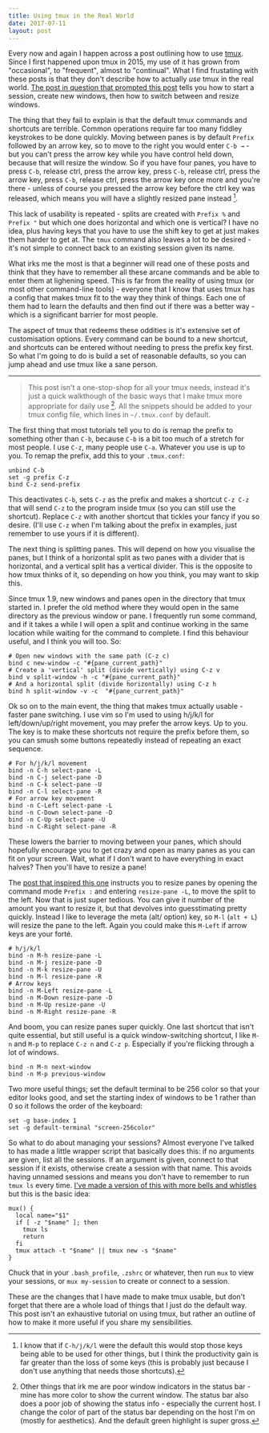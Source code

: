 ```yaml
---
title: Using tmux in the Real World
date: 2017-07-11
layout: post
---
```


Every now and again I happen across a post outlining how to use [tmux](https://tmux.github.io). Since I first happened upon tmux in 2015, my use of it has grown from "occasional", to "frequent", almost to "continual". What I find frustating with these posts is that they don't describe how to actually _use_ tmux in the real world. [The post in question that prompted this post](https://hackernoon.com/a-gentle-introduction-to-tmux-8d784c404340) tells you how to start a session, create new windows, then how to switch between and resize windows.

The thing that they fail to explain is that the default tmux commands and shortcuts are terrible. Common operations require far too many fiddley keystrokes to be done quickly. Moving between panes is by default `Prefix` followed by an arrow key, so to move to the right you would enter `C-b →` - but you can't press the arrow key while you have control held down, because that will resize the window. So if you have four panes, you have to press `C-b`, release ctrl, press the arrow key, press `C-b`, release ctrl, press the arrow key, press `C-b`, release ctrl, press the arrow key once more and you're there - unless of course you pressed the arrow key before the ctrl key was released, which means you will have a slightly resized pane instead [^keybindings-note].

[^keybindings-note]: I know that if `C-h/j/k/l` were the default this would stop those keys being able to be used for other things, but I think the productivity gain is far greater than the loss of some keys (this is probably just because I don't use anything that needs those shortcuts).

This lack of usability is repeated - splits are created with `Prefix %` and `Prefix "` but which one does horizontal and which one is vertical? I have no idea, plus having keys that you have to use the shift key to get at just makes them harder to get at. The `tmux` command also leaves a lot to be desired - it's not simple to connect back to an existing session given its name.

What irks me the most is that a beginner will read one of these posts and think that they have to remember all these arcane commands and be able to enter them at lighening speed. This is far from the reality of using tmux (or most other command-line tools) - everyone that I know that uses tmux has a config that makes tmux fit to the way they think of things. Each one of them had to learn the defaults and then find out if there was a better way - which is a significant barrier for most people.

The aspect of tmux that redeems these oddities is it's extensive set of customisation options. Every command can be bound to a new shortcut, and shortcuts can be entered without needing to press the prefix key first. So what I'm going to do is build a set of reasonable defaults, so you can jump ahead and use tmux like a sane person.

---

> This post isn't a one-stop-shop for all your tmux needs, instead it's just a quick walkthough of the basic ways that I make tmux more appropriate for daily use [^other-notes]. All the snippets should be added to your tmux config file, which lines in `~/.tmux.conf` by default.  

[^other-notes]: Other things that irk me are poor window indicators in the status bar - mine has more color to show the current window. The status bar also does a poor job of showing the status info - especially the current host. I change the color of part of the status bar depending on the host I'm on (mostly for aesthetics). And the default green highlight is super gross.

The first thing that most tutorials tell you to do is remap the prefix to something other than `C-b`, because `C-b` is a bit too much of a stretch for most people. I use `C-z`, many people use `C-a`. Whatever you use is up to you. To remap the prefix, add this to your `.tmux.conf`:

```
unbind C-b
set -g prefix C-z
bind C-z send-prefix
```

This deactivates `C-b`, sets `C-z` as the prefix and makes a shortcut `C-z C-z` that will send `C-z` to the program inside tmux (so you can still use the shortcut). Replace `C-z` with another shortcut that tickles your fancy if you so desire. (I'll use `C-z` when I'm talking about the prefix in examples, just remember to use yours if it is different).

The next thing is splitting panes. This will depend on how you visualise the panes, but I think of a horizontal split as two panes with a divider that is horizontal, and a vertical split has a vertical divider. This is the opposite to how tmux thinks of it, so depending on how you think, you may want to skip this.

Since tmux 1.9, new windows and panes open in the directory that tmux started in. I prefer the old method where they would open in the same directory as the previous window or pane. I frequently run some command, and if it takes a while I will open a split and continue working in the same location while waiting for the command to complete. I find this behaviour useful, and I think you will too. So:

```
# Open new windows with the same path (C-z c)
bind c new-window -c "#{pane_current_path}"
# Create a 'vertical' split (divide vertically) using C-z v
bind v split-window -h -c "#{pane_current_path}"
# And a horizontal split (divide horizontally) using C-z h
bind h split-window -v -c  "#{pane_current_path}"
```

Ok so on to the main event, the thing that makes tmux actually usable - faster pane switching. I use vim so I'm used to using h/j/k/l for left/down/up/right movement, you may prefer the arrow keys. Up to you. The key is to make these shortcuts not require the prefix before them, so you can smush some buttons repeatedly instead of repeating an exact sequence.

```
# For h/j/k/l movement
bind -n C-h select-pane -L
bind -n C-j select-pane -D
bind -n C-k select-pane -U
bind -n C-l select-pane -R
# For arrow key movement
bind -n C-Left select-pane -L
bind -n C-Down select-pane -D
bind -n C-Up select-pane -U
bind -n C-Right select-pane -R
```

These lowers the barrier to moving between your panes, which should hopefully encourage you to get crazy and open as many panes as you can fit on your screen. Wait, what if I don't want to have everything in exact halves? Then you'll have to resize a pane!

The [post that inspired this one](https://hackernoon.com/a-gentle-introduction-to-tmux-8d784c404340) instructs you to resize panes by opening the command mode `Prefix :` and entering `resize-pane -L`, to move the split to the left. Now that is just super tedious. You can give it number of the amount you want to resize it, but that devolves into guesstimating pretty quickly. Instead I like to leverage the meta (alt/ option) key, so `M-l` (`alt + L`) will resize the pane to the left. Again you could make this `M-Left` if arrow keys are your forté.

```
# h/j/k/l
bind -n M-h resize-pane -L
bind -n M-j resize-pane -D
bind -n M-k resize-pane -U
bind -n M-l resize-pane -R
# Arrow keys
bind -n M-Left resize-pane -L
bind -n M-Down resize-pane -D
bind -n M-Up resize-pane -U
bind -n M-Right resize-pane -R
```

And boom, you can resize panes super quickly. One last shortcut that isn't quite essential, but still useful is a quick window-switching shortcut, I like `M-n` and `M-p` to replace `C-z n` and `C-z p`. Especially if you're flicking through a lot of windows.

```
bind -n M-n next-window
bind -n M-p previous-window
```

Two more useful things; set the default terminal to be 256 color so that your editor looks good, and set the starting index of windows to be 1 rather than 0 so it follows the order of the keyboard:

```
set -g base-index 1
set -g default-terminal "screen-256color"
```

So what to do about managing your sessions? Almost everyone I've talked to has made a little wrapper script that basically does this: if no arguments are given, list all the sessions. If an argument is given, connect to that session if it exists, otherwise create a session with that name. This avoids having unnamed sessions and means you don't have to remember to run `tmux ls` every time. [I've made a version of this with more bells and whistles](https://github.com/willhbr/dotfiles/blob/master/shell/autoload/mux.sh) but this is the basic idea:

```shell
mux() {
  local name="$1"
  if [ -z "$name" ]; then
    tmux ls
    return
  fi
  tmux attach -t "$name" || tmux new -s "$name"
}
```

Chuck that in your `.bash_profile`, `.zshrc` or whatever, then run `mux` to view your sessions, or `mux my-session` to create or connect to a session.

These are the changes that I have made to make tmux usable, but don't forget that there are a whole load of things that I just do the default way. This post isn't an exhaustive tutorial on using tmux, but rather an outline of how to make it more useful if you share my sensibilities.
